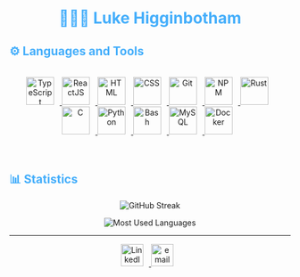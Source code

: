 <div>
	<h1 align="center" style="color: #44AEFB;"> 👨🏻‍💻 Luke Higginbotham </h1>
</div>

<!-- 	Languages and Tools 	-->
<h2 style="color: #44AEFB">⚙️ Languages and Tools</h2>
	<br>   
	<!--	Icons Resources 		-->
	<!--	https://devicon.dev/ 	-->
	<!-- 	https://cdn.jsdelivr.net/npm/simple-icons@v3/icons/ -->
	<div align="center">
		<a href="https://www.typescriptlang.org/" target="_blank" rel="noreferrer">
			<img  alt="TypeScript" height="50px" style="padding-right:10px; ;" src="https://cdn.jsdelivr.net/gh/devicons/devicon/icons/typescript/typescript-plain.svg"/>
		</a>
		<a href="https://reactjs.org/" target="_blank" rel="noreferrer">
			<img  alt="ReactJS" height="50px" style="padding-right:10px;" src="https://cdn.jsdelivr.net/gh/devicons/devicon/icons/react/react-original.svg" />
		</a>
		<a href="https://developer.mozilla.org/en-US/docs/Web/HTML" target="_blank" rel="noreferrer">
			<img  alt="HTML" height="50px" style="padding-right:10px;" src="https://cdn.jsdelivr.net/gh/devicons/devicon/icons/html5/html5-original.svg"/>
		</a>
		<a href="https://developer.mozilla.org/en-US/docs/Web/CSS" target="_blank" rel="noreferrer">
			<img  alt="CSS" height="50px" style="padding-right:10px;" src="https://cdn.jsdelivr.net/gh/devicons/devicon/icons/css3/css3-original.svg"/>
		</a>
		<a href="https://git-scm.com/" target="_blank" rel="noreferrer">
			<img  alt="Git" height="50px" style="padding-right:10px;" src="https://cdn.jsdelivr.net/gh/devicons/devicon/icons/git/git-original.svg"/>
		</a>
		<a href="https://www.npmjs.com/" target="_blank" rel="noreferrer">
			<img  alt="NPM" height="50px" style="padding-right:10px;" src="https://cdn.jsdelivr.net/gh/devicons/devicon/icons/npm/npm-original-wordmark.svg"/>
		</a>
		<a href="https://www.rust-lang.org/" target="_blank" rel="noreferrer">
			<img  alt="Rust" height="50px" style="padding-right:10px;" src="https://b.thumbs.redditmedia.com/RGBpWy1J00g1sxC71l84oSYnZpvh5DOGUhcbtKz9QcE.png"/>
		</a>
		<a href="https://www.cprogramming.com/" target="_blank" rel="noreferrer">
			<img  alt="C" height="50px" style="padding-right:10px;" src="https://cdn.jsdelivr.net/gh/devicons/devicon/icons/c/c-original.svg"/>
		</a>
		<a href="https://www.python.org/" target="_blank" rel="noreferrer">
			<img  alt="Python" height="50px" style="padding-right:10px;" src="https://cdn.jsdelivr.net/gh/devicons/devicon/icons/python/python-original.svg"/>
		</a>
		<a href="https://en.wikipedia.org/wiki/Bash_(Unix_shell)#:~:text=Bash%20is%20a%20Unix%20shell,ported%20to%20Linux%2C%20alongside%20GCC." target="_blank" rel="noreferrer">
			<img  alt="Bash" height="50px" style="padding-right:10px;" src="https://upload.wikimedia.org/wikipedia/commons/4/4b/Bash_Logo_Colored.svg"/> 
		</a>
		<a href="https://www.mysql.com/" target="_blank" rel="noreferrer">
			<img  alt="MySQL" height="50px" style="padding-right:10px;" src="https://cdn.jsdelivr.net/gh/devicons/devicon/icons/mysql/mysql-original-wordmark.svg"/>
		</a>
		<a href="https://www.docker.com/" target="_blank" rel="noreferrer">
			<img  alt="Docker" height="50px" style="padding-right:10px;" src="https://cdn.jsdelivr.net/gh/devicons/devicon/icons/docker/docker-plain-wordmark.svg"/>
		</a>
	</div>
	<br>
	<br>
<!-- Statistics -->

<h2 style="color: #44AEFB">📊 Statistics</h2>

<!-- Begin Stats Cards -->
<div class="stats" align="center">

<!-- ![Khaled Badran's GitHub Stats](https://github-readme-stats.vercel.app/api?username=argentinamoose&hide=stars&count_private=true&show_icons=true&theme=algolia&border_radius=20) -->

![GitHub Streak](https://streak-stats.demolab.com?user=argentinamoose&count_private=true&theme=algolia&border_radius=20)

<!-- compact programming languages layout -->
![Most Used Languages](https://github-readme-stats.vercel.app/api/top-langs/?username=argentinamoose&layout=compact&show_icons=true&theme=algolia&border_radius=20)
</div>
<!--  End Stats Cards -->

---
<!-- Begin Footer -->
<div class="footer" align="center" style="margin:15px;">
    <a href="https://www.linkedin.com/in/luke-higginbotham-43b115191/" target="_blank">
        <img  style="margin:0 10px 10px 0;" src="https://www.svgrepo.com/show/475661/linkedin-color.svg" alt="LinkedIn" width="40px"/>
    </a>
    <a href="mailto:lukeahigginbotham@gmail.com" target="_blank" rel="noopener noreferrer">
        <img style="margin:0 10px 10px 0;" src="https://www.svgrepo.com/show/395714/email-message-mail-envelope.svg" alt="email" width="40px"/>
    </a>
</div>
<!-- End Footer -->

